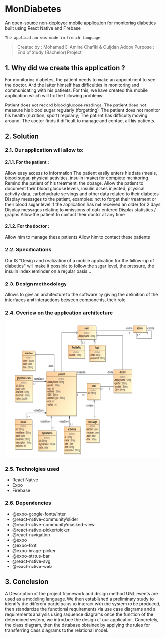  # MonDiabetes
An open-source non-deployed mobile application for monitoring diabetics built using React Native and Firebase

  `The application was made in french language
`
> Created by : Mohamed El Amine Chafiki & Ouijdan Addou
> Purpose : End of Study (Bachelor) Project

## 1. Why did we create this application ?

For monitoring diabetes, the patient needs to make an appointment to see the doctor. And the latter himself has difficulties in monitoring and communicating with his patients. For this, we have created this mobile application which will fix the following problems:

Patient does not record blood glucose readings;
The patient does not measure his blood sugar regularly (forgetting);
The patient does not monitor his health (nutrition, sport) regularly;
The patient has difficulty moving around.
The doctor finds it difficult to manage and contact all his patients.

## 2. Solution
### 2.1. Our application will allow to:
#### 2.1.1. For the patient :
Allow easy access to information
The patient easily enters his data (meals, blood sugar, physical activities, insulin intake) for complete monitoring
Remind the patient of his treatment, the dosage.
Allow the patient to document their blood glucose levels, insulin doses injected, physical activity data, carbohydrate servings and other data related to their diabetes
Display messages to the patient, examples: not to forget their treatment or their blood sugar level if the application has not received an order for 2 days
Display messages relating to omissions of data entered Display statistics / graphs
Allow the patient to contact their doctor at any time

#### 2.1.2. For the doctor :
Allow him to manage these patients
Allow him to contact these patients

### 2.2. Specifications
Our IS "Design and realization of a mobile application for the follow-up of diabetics" will make it possible to follow the sugar level, the pressure, the insulin index reminder on a regular basis...

### 2.3. Design methodology
Allows to give an architecture to the software by giving the definition of the interfaces and interactions between components, their role.

### 2.4. Overiew on the application architecture
![Architecture](https://github.com/mechafiki/mondiabetes/blob/main/readme/md%20arch.png "Architecture")

### 2.5. Technolgies used
- React Native
- Expo
- Firebase

<!--more-->

### 2.6. Dependencies
- @expo-google-fonts/inter 
- @react-native-community/slider
- @react-native-community/masked-view
- @react-native-picker/picker
- @react-navigation
- @expo
- @expo-font
- @expo-image-picker
- @expo-status-bar
- @react-native-svg
- @react-native-web


## 3. Conclusion
A Description of the project framework and design method UML events are used as a modeling language. We then established a preliminary study to identify the different participants to interact with the system to be produced, then standardize the functional requirements via use case diagrams and a requirements analysis using sequence diagrams once the function of the determined system, we introduce the design of our application. Concretely, the class diagram, then the database obtained by applying the rules for transferring class diagrams to the relational model.
